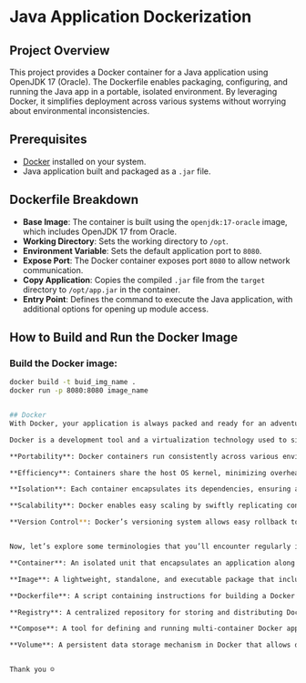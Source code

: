 # Java Application Dockerization

## Project Overview

This project provides a Docker container for a Java application using OpenJDK 17 (Oracle). The Dockerfile enables packaging, configuring, and running the Java app in a portable, isolated environment. By leveraging Docker, it simplifies deployment across various systems without worrying about environmental inconsistencies.

## Prerequisites

- [Docker](https://docs.docker.com/get-docker/) installed on your system.
- Java application built and packaged as a `.jar` file.

## Dockerfile Breakdown

- **Base Image**: The container is built using the `openjdk:17-oracle` image, which includes OpenJDK 17 from Oracle.
- **Working Directory**: Sets the working directory to `/opt`.
- **Environment Variable**: Sets the default application port to `8080`.
- **Expose Port**: The Docker container exposes port `8080` to allow network communication.
- **Copy Application**: Copies the compiled `.jar` file from the `target` directory to `/opt/app.jar` in the container.
- **Entry Point**: Defines the command to execute the Java application, with additional options for opening up module access.

## How to Build and Run the Docker Image

### Build the Docker image:

```bash
docker build -t buid_img_name .
docker run -p 8080:8080 image_name


## Docker
With Docker, your application is always packed and ready for an adventure! It is the ultimate problem-solver in the developer’s toolkit.

Docker is a development tool and a virtualization technology used to simplify and automate the deployment of applications by putting it, along with its dependencies and settings, into a tidy container. A container, on the other hand, is a standard way to package an application that contains all the configuration files and other dependencies to operate the application. This eliminates problems like conflicting versions, inconsistent environments, and frustrating nights spent chasing mysterious bugs.

**Portability**: Docker containers run consistently across various environments, from development to production.

**Efficiency**: Containers share the host OS kernel, minimizing overhead and maximizing resource utilization.

**Isolation**: Each container encapsulates its dependencies, ensuring application independence and preventing conflicts.

**Scalability**: Docker enables easy scaling by swiftly replicating containers, and responding dynamically to workload demands.

**Version Control**: Docker’s versioning system allows easy rollback to previous container states, promoting code stability and reproducibility.


Now, let’s explore some terminologies that you’ll encounter regularly in the container lifecycle.

**Container**: An isolated unit that encapsulates an application along with its dependencies and runtime.

**Image**: A lightweight, standalone, and executable package that includes everything needed to run an application, including the code, runtime, libraries, and system tools.

**Dockerfile**: A script containing instructions for building a Docker image.

**Registry**: A centralized repository for storing and distributing Docker images.

**Compose**: A tool for defining and running multi-container Docker applications using a YAML file.

**Volume**: A persistent data storage mechanism in Docker that allows data to persist beyond the lifecycle of a container. etc.


Thank you ☺️ 

